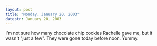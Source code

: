 ```yaml
---
layout: post
title: "Monday, January 20, 2003"
datestr: January 20, 2003
---
```


I'm not sure how many chocolate chip cookies Rachelle gave me, but it wasn't
&quot;just a few&quot;. They were gone today before noon. Yummy.

